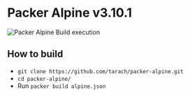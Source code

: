 # Packer Alpine v3.10.1

![Packer Alpine Build execution](/packer-alpine?raw=true "Packer Alpine Build Execution")

## How to build
* ```git clone https://github.com/tarach/packer-alpine.git```
* ```cd packer-alpine/```
* Run ```packer build alpine.json```